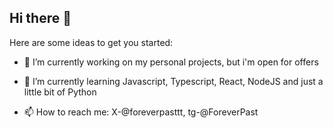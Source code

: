 ## Hi there 👋

Here are some ideas to get you started:

- 🔭 I’m currently working on my personal projects, but i'm open for offers
  
- 🌱 I’m currently learning Javascript, Typescript, React, NodeJS and just a little bit of Python

- 📫 How to reach me: X-@foreverpasttt, tg-@ForeverPast
